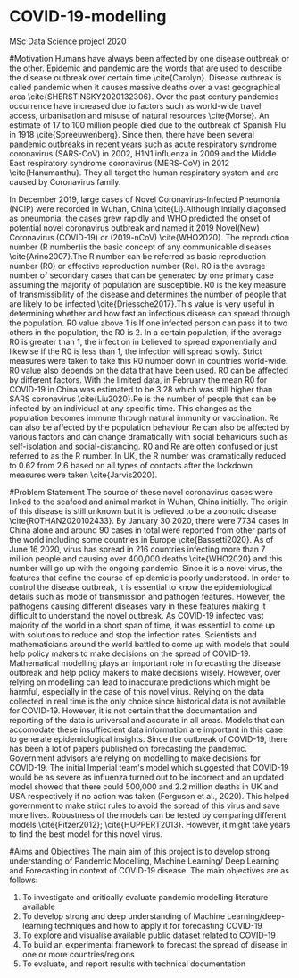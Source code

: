 # COVID-19-modelling
MSc Data Science project 2020

#Motivation
Humans have always been affected by one disease outbreak or the other. Epidemic and pandemic are the words that are used to describe the disease outbreak over certain time \cite{Carolyn}. Disease outbreak is called pandemic when it causes massive deaths over a vast geographical area \cite{SHERSTINSKY2020132306}. Over the past century pandemics occurrence have increased due to factors such as world-wide travel access, urbanisation and misuse of natural resources \cite{Morse}. An estimate of 17 to 100 million people died due to the outbreak of Spanish Flu in 1918 \cite{Spreeuwenberg}. Since then, there have been several pandemic outbreaks in recent years such as acute respiratory syndrome coronavirus (SARS-CoV) in 2002, H1N1 influenza in 2009 and the Middle East respiratory syndrome coronavirus (MERS-CoV) in 2012 \cite{Hanumanthu}. They all target the human respiratory system and are caused by Coronavirus family. 

In December 2019, large cases of Novel Coronavirus-Infected Pneumonia (NCIP) were recorded in Wuhan, China \cite{Li}.Although intially diagonsed as pneumonia, the cases grew rapidly and WHO predicted the onset of potential novel coronavirus outbreak and named it 2019 Novel(New) Coronavirus (COVID-19) or (2019-nCoV) \cite{WHO2020}. The reproduction number (R number)is the basic concept of any communicable diseases \cite{Arino2007}.The R number can be referred as basic reproduction number (R0) or effective reproduction number (Re). R0 is the average number of secondary cases that can be generated by one primary case assuming the majority of population are susceptible. R0 is the key measure of transmissibility of the disease and determines the number of people that are likely to be infected \cite{Driessche2017}.This value is very useful in determining whether and how fast an infectious disease can spread through the population. R0 value above 1 is If one infected person can pass it to two others in the population, the R0 is 2. In a certain population, if the average R0 is greater than 1, the infection in believed to spread exponentially and likewise if the R0 is less than 1, the infection will spread slowly. Strict measures were taken to take this R0 number down in countries world-wide. R0 value also depends on the data that have been used. R0 can be affected by different factors. With the limited data, in February the mean R0 for COVID-19 in China  was estimated to be 3.28 which was still higher than SARS coronavirus \cite{Liu2020}.Re is the number of people that can be infected by an individual at any specific time. This changes as the population becomes immune through natural immunity or vaccination. Re can also be affected by the population behaviour Re can also be affected by various factors and can change dramatically with social behaviours such as self-isolation and social-distancing. R0 and Re are often confused or just referred to as the R number. In UK, the R number was dramatically reduced to 0.62 from 2.6 based on all types of contacts after the lockdown measures were taken \cite{Jarvis2020}.

#Problem Statement
The source of these novel coronavirus cases were linked to the seafood and animal market in Wuhan, China initially. The origin of this disease is still unknown but it is believed to be a zoonotic disease \cite{ROTHAN2020102433}. By January 30 2020, there were 7734 cases in China alone and around 90 cases in total were reported from other parts of the world including some countries in Europe \cite{Bassetti2020}. As of June 16 2020, virus has spread in 216 countries infecting more than 7 million people and causing over 400,000 deaths \cite{WHO2020} and this number will go up with the ongoing pandemic. Since it is a novel virus, the features that define the course of epidemic is poorly understood. In order to control the disease outbreak, it is essential to know the epidemiological details such as mode of transmission and pathogen features. However, the pathogens causing different diseases vary in these features making it difficult to understand the novel outbreak. As COVID-19 infected vast majority of the world in a short span of time, it was essential to come up with solutions to reduce and stop the infection rates. Scientists and mathematicians around the world battled to come up with models that could help policy makers to make decisions on the spread of COVID-19. Mathematical modelling plays an important role in forecasting the disease outbreak and help policy makers to make decisions wisely. However, over relying on modelling can lead to inaccurate predictions which might be harmful, especially in the case of this novel virus. Relying on the data collected in real time is the only choice since historical data is not available for COVID-19. However, it is not certain that the documentation and reporting of the data is universal and accurate in all areas. Models that can accomodate these insuffiecient data information are important in this case to generate epidemiological insights. Since the outbreak of COVID-19, there has been a lot of papers published  on forecasting the pandemic. Government advisors are relying on modelling to make decisions for COVID-19. The initial Imperial team's model which suggested that COVID-19 would be as severe as influenza turned out to be incorrect and an updated model showed that there could 500,000 and 2.2 million deaths in UK and USA respectively if no action was taken (Ferguson et al., 2020). This helped government to make strict rules to avoid the spread of this virus and save more lives. Robustness of the models can be tested by comparing different models \cite{Pitzer2012}; \cite{HUPPERT2013}. However, it might take years to find the best model for this novel virus. 

#Aims and Objectives
The main aim of this project is to develop strong understanding of Pandemic Modelling, Machine Learning/ Deep Learning and
Forecasting in context of COVID-19 disease.
The main objectives are as follows:
1) To investigate and critically evaluate pandemic modelling literature available
2) To develop strong and deep understanding of Machine Learning/deep-learning techniques and how to apply it for forecasting COVID-19
3) To explore and visualise available public dataset related to COVID-19
4) To build an experimental framework to forecast the spread of disease in one or more countries/regions
5) To evaluate, and report results with technical documentation

